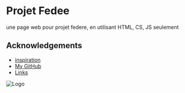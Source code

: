 
# Projet Fedee

une page web pour projet federe, en utilisant HTML, CS, JS seulement


## Acknowledgements

 - [inspiration](https://airbyte.com/)
 - [My GitHub](https://github.com/YoussefJarray)
 - [Links](https://youssefjarray.github.io/)


![Logo](https://cdn.britannica.com/91/181391-050-1DA18304/cat-toes-paw-number-paws-tiger-tabby.jpg)

